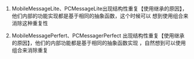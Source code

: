 1. MobileMessageLite、PCMessageLite出现结构性重复【使用继承的原因】，他们内部的功能实现都是基于相同的抽象函数，这个时候可以
想到使用组合来消除这种重复性

2. MobileMessagePerfert、PCMessagerPerfect 出现结构性重复【使用继承的原因】，他们的内部功能都是基于相同的抽象函数实现
，自然想到可以使用组合来消除重复
